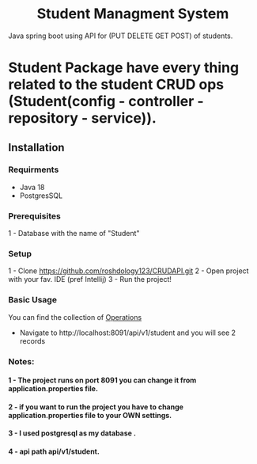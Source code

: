 <h1 align="center">Student Managment System</h1>                                                                       
Java spring boot using API for (PUT DELETE GET POST) of students.


# Student Package have every thing related to the student CRUD ops (Student(config - controller - repository - service)).

## Installation

### Requirments
* Java 18
* PostgresSQL 

### Prerequisites
1 - Database with the name of "Student"

### Setup
1 - Clone https://github.com/roshdology123/CRUDAPI.git
2 - Open project with your fav. IDE (pref Intellij)
3 - Run the project!

### Basic Usage
You can find the collection of [Operations](https://github.com/roshdology123/CRUDAPI/blob/master/Operations.postman_collection.json) 
* Navigate to http://localhost:8091/api/v1/student and you will see 2 records 

### Notes: 
#### 1 - The project runs on port 8091 you can change it from application.properties file.
#### 2 - if you want to run the project you have to change application.properties file to your OWN settings.
#### 3 - I used postgresql as my database .
#### 4 - api path api/v1/student.
